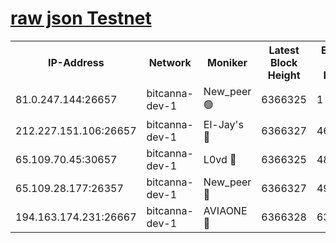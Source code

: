 [raw json Testnet](https://rpc-check.bcat.stavr.tech/bcat/rpc-bcat-result.json)
=


<table><tr><th>IP-Address</th><th>Network</th><th>Moniker</th><th>Latest Block Height</th><th>Earliest Block Height</th><th>Catching Up</th><th>Tx Index</th><th>Voting Power</th><th>Scan Time</th></tr><tr><td>81.0.247.144:26657</td><td>bitcanna-dev-1</td><td>New_peer 🟢</td><td>6366325</td><td>1</td><td>False</td><td>on</td><td>0</td><td>2024-02-09T17:02:10.942834715UTC</td></tr><tr><td>212.227.151.106:26657</td><td>bitcanna-dev-1</td><td>El-Jay's 🔴</td><td>6366327</td><td>4670391</td><td>False</td><td>on</td><td>2218164</td><td>2024-02-09T17:02:17.712153424UTC</td></tr><tr><td>65.109.70.45:30657</td><td>bitcanna-dev-1</td><td>L0vd 🔴</td><td>6366325</td><td>4828155</td><td>False</td><td>on</td><td>307920</td><td>2024-02-09T17:02:11.298498109UTC</td></tr><tr><td>65.109.28.177:26357</td><td>bitcanna-dev-1</td><td>New_peer 🔴</td><td>6366327</td><td>4952911</td><td>False</td><td>on</td><td>2237067</td><td>2024-02-09T17:02:18.044659688UTC</td></tr><tr><td>194.163.174.231:26667</td><td>bitcanna-dev-1</td><td>AVIAONE 🔴</td><td>6366328</td><td>6355451</td><td>False</td><td>on</td><td>1949865</td><td>2024-02-09T17:02:24.600107171UTC</td></tr></table>